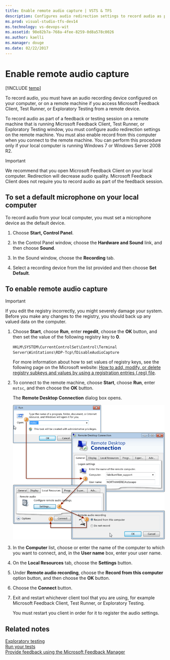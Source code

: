 ```yaml
---
title: Enable remote audio capture | VSTS & TFS
description: Configures audio redirection settings to record audio as part of a feedback or testing session on a remote machine that is running Microsoft Feedback Client, Test Runner, or Exploratory Testing window - VSTS & TFS
ms.prod: visual-studio-tfs-dev14
ms.technology: vs-devops-wit
ms.assetid: 98e82b7a-768a-4fee-8259-0d8a578c0026
ms.author: kaelli
ms.manager: douge
ms.date: 02/22/2017 
---
```


# Enable remote audio capture

[!INCLUDE [temp](../_shared/dev15-version-header.md)]

To record audio, you must have an audio recording device configured on your computer, or on a remote machine if you access Microsoft Feedback Client, Test Runner, or Exploratory Testing from a remote device.  
  
To record audio as part of a feedback or testing session on a remote machine that is running Microsoft Feedback Client, Test Runner, or Exploratory Testing window, you must configure audio redirection settings on the remote machine. You must also enable record from this computer when you connect to the remote machine. You can perform this procedure only if your local computer is running Windows 7 or Windows Server 2008 R2.  
  
> [!IMPORTANT]  
>  We recommend that you open Microsoft Feedback Client on your local computer. Redirection will decrease audio quality. Microsoft Feedback Client does not require you to record audio as part of the feedback session.  
  
## To set a default microphone on your local computer  
 To record audio from your local computer, you must set a microphone device as the default device.  
  
1.  Choose **Start, Control Panel**.  
  
2.  In the Control Panel window, choose the **Hardware and Sound** link, and then choose **Sound**.  
  
3.  In the Sound window, choose the **Recording** tab.  
  
4.  Select a recording device from the list provided and then choose **Set Default**.  
  
## To enable remote audio capture  

> [!IMPORTANT]
> If you edit the registry incorrectly, you might severely damage your system. Before you make any changes to the registry, you should back up any valued data on the computer.  

1.  Choose **Start**, choose **Run**, enter **regedit**, choose the **OK** button, and then set the value of the following registry key to **0**.  
  
     `HKLM\SYSTEM\CurrentControlSet\Control\Terminal Server\WinStations\RDP-Tcp\fDisableAudioCapture`  
  
     For more information about how to set values of registry keys, see the following page on the Microsoft website: [How to add, modify, or delete registry subkeys and values by using a registration entries (.reg) file](http://go.microsoft.com/fwlink/?LinkId=227171).  
  
2.  To connect to the remote machine, choose **Start**, choose **Run**, enter `mstsc`, and then choose the **OK** button.  
  
    The **Remote Desktop Connection** dialog box opens.  

	![Enable remote audio](_img/alm_rm_remoteaudio.png "ALM_RM_RemoteAudio")  

3.  In the **Computer** list, choose or enter the name of the computer to which you want to connect, and, in the **User name** box, enter your user name.  
  
4.  On the **Local Resources** tab, choose the **Settings** button.  
  
5.  Under **Remote audio recording**, choose the **Record from this computer** option button, and then choose the **OK** button.  
  
6.  Choose the **Connect** button.  
  
7.  Exit and restart whichever client tool that you are using, for example Microsoft Feedback Client, Test Runner, or Exploratory Testing.  
  
     You must restart you client in order for it to register the audio settings.  
  
## Related notes
 [Exploratory testing](../../manual-test/getting-started/perform-exploratory-tests.md)   
 [Run your tests](../../manual-test/getting-started/run-manual-tests.md)   
 [Provide feedback using the Microsoft Feedback Manager](../connect/give-feedback.md)
